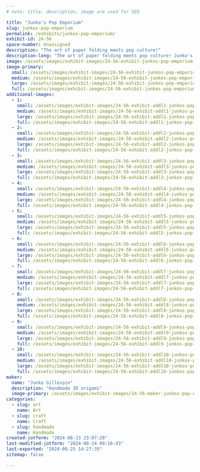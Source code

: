 ```yaml
---
# note: title, description, image are used for SEO

title: "Junko's Pop Emporium"
slug: junkos-pop-emporium
permalink: /exhibits/junkos-pop-emporium/
exhibit-id: 24-56
space-number: Unassigned
description: "The art of paper folding meets pop culture!"
description-long: "The art of paper folding meets pop culture! Junko's Pop Emporium showcases the art of 3D origami in forms ranging from dragons to birds to movie and tv show characters! Come shop these one-of-a-kind paper sculptures, or just meet the artist and learn about 3D origami!"
image: /assets/images/exhibit-images/24-56-exhibit-junkos-pop-emporium-000-11225422-950614711656882-712807065031903800-o-large.jpg
image-primary: 
  small: /assets/images/exhibit-images/24-56-exhibit-junkos-pop-emporium-000-11225422-950614711656882-712807065031903800-o-small.jpg
  medium: /assets/images/exhibit-images/24-56-exhibit-junkos-pop-emporium-000-11225422-950614711656882-712807065031903800-o-medium.jpg
  large: /assets/images/exhibit-images/24-56-exhibit-junkos-pop-emporium-000-11225422-950614711656882-712807065031903800-o-large.jpg
  full: /assets/images/exhibit-images/24-56-exhibit-junkos-pop-emporium-000-11225422-950614711656882-712807065031903800-o-full.jpg
additional-images: 
  - 1:
    small: /assets/images/exhibit-images/24-56-exhibit-addl1-junkos-pop-emporium-14409928-1198816133503404-6054715340711696141-o-small.jpg
    medium: /assets/images/exhibit-images/24-56-exhibit-addl1-junkos-pop-emporium-14409928-1198816133503404-6054715340711696141-o-medium.jpg
    large: /assets/images/exhibit-images/24-56-exhibit-addl1-junkos-pop-emporium-14409928-1198816133503404-6054715340711696141-o-large.jpg
    full: /assets/images/exhibit-images/24-56-exhibit-addl1-junkos-pop-emporium-14409928-1198816133503404-6054715340711696141-o-full.jpg
  - 2:
    small: /assets/images/exhibit-images/24-56-exhibit-addl2-junkos-pop-emporium-311883739-5681870961864543-4793804975677787192-n-small.jpg
    medium: /assets/images/exhibit-images/24-56-exhibit-addl2-junkos-pop-emporium-311883739-5681870961864543-4793804975677787192-n-medium.jpg
    large: /assets/images/exhibit-images/24-56-exhibit-addl2-junkos-pop-emporium-311883739-5681870961864543-4793804975677787192-n-large.jpg
    full: /assets/images/exhibit-images/24-56-exhibit-addl2-junkos-pop-emporium-311883739-5681870961864543-4793804975677787192-n-full.jpg
  - 3:
    small: /assets/images/exhibit-images/24-56-exhibit-addl3-junkos-pop-emporium-312656562-5700619533323019-5322488458409365855-n-small.jpg
    medium: /assets/images/exhibit-images/24-56-exhibit-addl3-junkos-pop-emporium-312656562-5700619533323019-5322488458409365855-n-medium.jpg
    large: /assets/images/exhibit-images/24-56-exhibit-addl3-junkos-pop-emporium-312656562-5700619533323019-5322488458409365855-n-large.jpg
    full: /assets/images/exhibit-images/24-56-exhibit-addl3-junkos-pop-emporium-312656562-5700619533323019-5322488458409365855-n-full.jpg
  - 4:
    small: /assets/images/exhibit-images/24-56-exhibit-addl4-junkos-pop-emporium-372820737-6708023855915910-3402562209933750997-n-small.jpg
    medium: /assets/images/exhibit-images/24-56-exhibit-addl4-junkos-pop-emporium-372820737-6708023855915910-3402562209933750997-n-medium.jpg
    large: /assets/images/exhibit-images/24-56-exhibit-addl4-junkos-pop-emporium-372820737-6708023855915910-3402562209933750997-n-large.jpg
    full: /assets/images/exhibit-images/24-56-exhibit-addl4-junkos-pop-emporium-372820737-6708023855915910-3402562209933750997-n-full.jpg
  - 5:
    small: /assets/images/exhibit-images/24-56-exhibit-addl5-junkos-pop-emporium-448984960-7934210123297271-1631507777024473611-n-small.jpg
    medium: /assets/images/exhibit-images/24-56-exhibit-addl5-junkos-pop-emporium-448984960-7934210123297271-1631507777024473611-n-medium.jpg
    large: /assets/images/exhibit-images/24-56-exhibit-addl5-junkos-pop-emporium-448984960-7934210123297271-1631507777024473611-n-large.jpg
    full: /assets/images/exhibit-images/24-56-exhibit-addl5-junkos-pop-emporium-448984960-7934210123297271-1631507777024473611-n-full.jpg
  - 6:
    small: /assets/images/exhibit-images/24-56-exhibit-addl6-junkos-pop-emporium-58694181-2285329448185395-560516235972837376-n-small.jpg
    medium: /assets/images/exhibit-images/24-56-exhibit-addl6-junkos-pop-emporium-58694181-2285329448185395-560516235972837376-n-medium.jpg
    large: /assets/images/exhibit-images/24-56-exhibit-addl6-junkos-pop-emporium-58694181-2285329448185395-560516235972837376-n-large.jpg
    full: /assets/images/exhibit-images/24-56-exhibit-addl6-junkos-pop-emporium-58694181-2285329448185395-560516235972837376-n-full.jpg
  - 7:
    small: /assets/images/exhibit-images/24-56-exhibit-addl7-junkos-pop-emporium-img-7498-small.JPG
    medium: /assets/images/exhibit-images/24-56-exhibit-addl7-junkos-pop-emporium-img-7498-medium.JPG
    large: /assets/images/exhibit-images/24-56-exhibit-addl7-junkos-pop-emporium-img-7498-large.JPG
    full: /assets/images/exhibit-images/24-56-exhibit-addl7-junkos-pop-emporium-img-7498-full.JPG
  - 8:
    small: /assets/images/exhibit-images/24-56-exhibit-addl8-junkos-pop-emporium-img-8112-small.JPG
    medium: /assets/images/exhibit-images/24-56-exhibit-addl8-junkos-pop-emporium-img-8112-medium.JPG
    large: /assets/images/exhibit-images/24-56-exhibit-addl8-junkos-pop-emporium-img-8112-large.JPG
    full: /assets/images/exhibit-images/24-56-exhibit-addl8-junkos-pop-emporium-img-8112-full.JPG
  - 9:
    small: /assets/images/exhibit-images/24-56-exhibit-addl9-junkos-pop-emporium-img-9396-small.JPG
    medium: /assets/images/exhibit-images/24-56-exhibit-addl9-junkos-pop-emporium-img-9396-medium.JPG
    large: /assets/images/exhibit-images/24-56-exhibit-addl9-junkos-pop-emporium-img-9396-large.JPG
    full: /assets/images/exhibit-images/24-56-exhibit-addl9-junkos-pop-emporium-img-9396-full.JPG
  - 10:
    small: /assets/images/exhibit-images/24-56-exhibit-addl10-junkos-pop-emporium-img-9398-small.JPG
    medium: /assets/images/exhibit-images/24-56-exhibit-addl10-junkos-pop-emporium-img-9398-medium.JPG
    large: /assets/images/exhibit-images/24-56-exhibit-addl10-junkos-pop-emporium-img-9398-large.JPG
    full: /assets/images/exhibit-images/24-56-exhibit-addl10-junkos-pop-emporium-img-9398-full.JPG
maker: 
  name: "Junko Gillespie"
  description: "Handmade 3D origami"
  image-primary: /assets/images/exhibit-images/24-56-maker-junkos-pop-emporium-20171020-192443-medium.jpg
categories: 
  - slug: art
    name: Art
  - slug: craft
    name: Craft
  - slug: handmade
    name: Handmade
created-jotform: "2024-08-13 23:07:28"
last-modified-jotform: "2024-08-24 09:16:43"
last-exported: "2024-08-25 14:27:35"
sitemap: false

---
```

